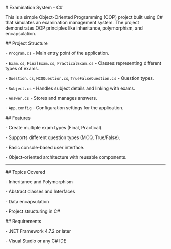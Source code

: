 \# Examination System - C#



This is a simple Object-Oriented Programming (OOP) project built using C# that simulates an examination management system. The project demonstrates OOP principles like inheritance, polymorphism, and encapsulation.



\## Project Structure



\- `Program.cs` - Main entry point of the application.

\- `Exam.cs`, `FinalExam.cs`, `PracticalExam.cs` - Classes representing different types of exams.

\- `Question.cs`, `MCQQuestion.cs`, `TrueFalseQuestion.cs` - Question types.

\- `Subject.cs` - Handles subject details and linking with exams.

\- `Answer.cs` - Stores and manages answers.

\- `App.config` - Configuration settings for the application.



\## Features



\- Create multiple exam types (Final, Practical).

\- Supports different question types (MCQ, True/False).

\- Basic console-based user interface.

\- Object-oriented architecture with reusable components.



---



\##  Topics Covered



\- Inheritance and Polymorphism

\- Abstract classes and Interfaces

\- Data encapsulation

\- Project structuring in C#



\##  Requirements



\- .NET Framework 4.7.2 or later

\- Visual Studio or any C# IDE



